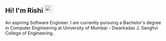 ## Hi! I'm Rishi <img src="https://raw.githubusercontent.com/MartinHeinz/MartinHeinz/master/wave.gif" width="25px">
An aspiring Software Engineer. I am currently pursuing a Bachelor's degree in Computer Engineering at University of Mumbai - Dwarkadas J. Sanghvi College of Engineering.

<!--
**RishiDesai17/RishiDesai17** is a ✨ _special_ ✨ repository because its `README.md` (this file) appears on your GitHub profile.

Here are some ideas to get you started:

- 🔭 I’m currently working on ...
- 🌱 I’m currently learning ...
- 👯 I’m looking to collaborate on ...
- 🤔 I’m looking for help with ...
- 💬 Ask me about ...
- 📫 How to reach me: ...
- 😄 Pronouns: ...
- ⚡ Fun fact: ...
-->
